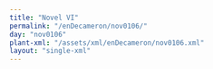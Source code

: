 ```yaml
---
title: "Novel VI"
permalink: "/enDecameron/nov0106/"
day: "nov0106"
plant-xml: "/assets/xml/enDecameron/nov0106.xml"
layout: "single-xml"
---
```

